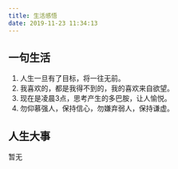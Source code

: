 ```yaml
---
title: 生活感悟
date: 2019-11-23 11:34:13
---
```

## 一句生活
1. 人生一旦有了目标，将一往无前。
2. 我喜欢的，都是我得不到的，我的喜欢来自欲望。
3. 现在是凌晨3点，思考产生的多巴胺，让人愉悦。
4. 勿仰慕强人，保持信心，勿嫌弃弱人，保持谦虚。

## 人生大事
暂无